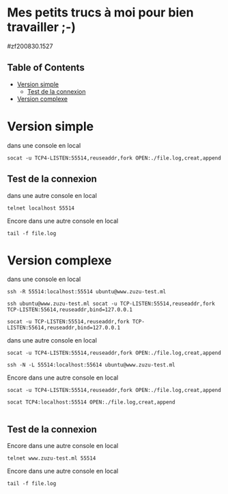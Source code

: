 # Mes petits trucs à moi pour bien travailler ;-)
#zf200830.1527

<!-- TOC titleSize:2 tabSpaces:2 depthFrom:1 depthTo:6 withLinks:1 updateOnSave:1 orderedList:0 skip:2 title:1 charForUnorderedList:* -->
## Table of Contents
* [Version simple](#version-simple)
  * [Test de la connexion](#test-de-la-connexion)
* [Version complexe](#version-complexe)
<!-- /TOC -->

# Version simple
dans une console en local
```
socat -u TCP4-LISTEN:55514,reuseaddr,fork OPEN:./file.log,creat,append
```

## Test de la connexion
dans une autre console en local
```
telnet localhost 55514
```
Encore dans une autre console en local
```
tail -f file.log
```


# Version complexe
dans une console en local
```
ssh -R 55514:localhost:55514 ubuntu@www.zuzu-test.ml

ssh ubuntu@www.zuzu-test.ml socat -u TCP-LISTEN:55514,reuseaddr,fork TCP-LISTEN:55614,reuseaddr,bind=127.0.0.1

socat -u TCP-LISTEN:55514,reuseaddr,fork TCP-LISTEN:55614,reuseaddr,bind=127.0.0.1

 ```
dans une autre console en local
```
socat -u TCP4-LISTEN:55514,reuseaddr,fork OPEN:./file.log,creat,append

ssh -N -L 55514:localhost:55614 ubuntu@www.zuzu-test.ml
```
Encore dans une autre console en local
```
socat -u TCP4-LISTEN:55514,reuseaddr,fork OPEN:./file.log,creat,append

socat TCP4:localhost:55514 OPEN:./file.log,creat,append


```

## Test de la connexion
Encore dans une autre console en local
```
telnet www.zuzu-test.ml 55514
```
Encore dans une autre console en local
```
tail -f file.log
```









